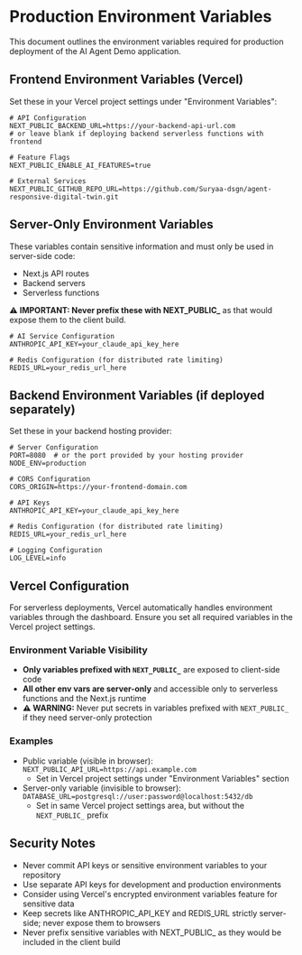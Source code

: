 # Production Environment Variables

This document outlines the environment variables required for production deployment of the AI Agent Demo application.

## Frontend Environment Variables (Vercel)

Set these in your Vercel project settings under "Environment Variables":

```
# API Configuration
NEXT_PUBLIC_BACKEND_URL=https://your-backend-api-url.com
# or leave blank if deploying backend serverless functions with frontend

# Feature Flags
NEXT_PUBLIC_ENABLE_AI_FEATURES=true

# External Services
NEXT_PUBLIC_GITHUB_REPO_URL=https://github.com/Suryaa-dsgn/agent-responsive-digital-twin.git
```

## Server-Only Environment Variables

These variables contain sensitive information and must only be used in server-side code:
- Next.js API routes
- Backend servers
- Serverless functions

⚠️ **IMPORTANT: Never prefix these with NEXT_PUBLIC_** as that would expose them to the client build.

```
# AI Service Configuration
ANTHROPIC_API_KEY=your_claude_api_key_here

# Redis Configuration (for distributed rate limiting)
REDIS_URL=your_redis_url_here
```

## Backend Environment Variables (if deployed separately)

Set these in your backend hosting provider:

```
# Server Configuration
PORT=8080  # or the port provided by your hosting provider
NODE_ENV=production

# CORS Configuration
CORS_ORIGIN=https://your-frontend-domain.com

# API Keys
ANTHROPIC_API_KEY=your_claude_api_key_here

# Redis Configuration (for distributed rate limiting)
REDIS_URL=your_redis_url_here

# Logging Configuration
LOG_LEVEL=info
```

## Vercel Configuration

For serverless deployments, Vercel automatically handles environment variables through the dashboard. Ensure you set all required variables in the Vercel project settings.

### Environment Variable Visibility

- **Only variables prefixed with `NEXT_PUBLIC_`** are exposed to client-side code
- **All other env vars are server-only** and accessible only to serverless functions and the Next.js runtime
- **⚠️ WARNING:** Never put secrets in variables prefixed with `NEXT_PUBLIC_` if they need server-only protection

### Examples

- Public variable (visible in browser): `NEXT_PUBLIC_API_URL=https://api.example.com`
  - Set in Vercel project settings under "Environment Variables" section
- Server-only variable (invisible to browser): `DATABASE_URL=postgresql://user:password@localhost:5432/db`
  - Set in same Vercel project settings area, but without the `NEXT_PUBLIC_` prefix

## Security Notes

- Never commit API keys or sensitive environment variables to your repository
- Use separate API keys for development and production environments
- Consider using Vercel's encrypted environment variables feature for sensitive data
- Keep secrets like ANTHROPIC_API_KEY and REDIS_URL strictly server-side; never expose them to browsers
- Never prefix sensitive variables with NEXT_PUBLIC_ as they would be included in the client build
